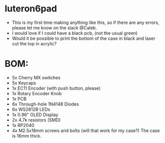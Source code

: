 # luteron6pad
- This is my first time making anything like this, so if there are any errors, please let me know on the slack @Caleb.
- I would love if I could have a black pcb, (not the usual green)
- Would it be possible to print the bottom of the case in black and laser cut the top in acrylic?

# BOM:
- 5x Cherry MX switches
- 5x Keycaps
- 1x EC11 Encoder (with push button, please)
- 1x Rotary Encoder Knob
- 1x PCB
- 6x Through-hole 1N4148 Diodes
- 6x WS2812B LEDs
- 1x 0.96" OLED Display
- 2x 4.7k resistors (SMD)
- 1x RP2040
- 4x M2.5x18mm screws and bolts (will that work for my case?) The case is 16mm thick.
